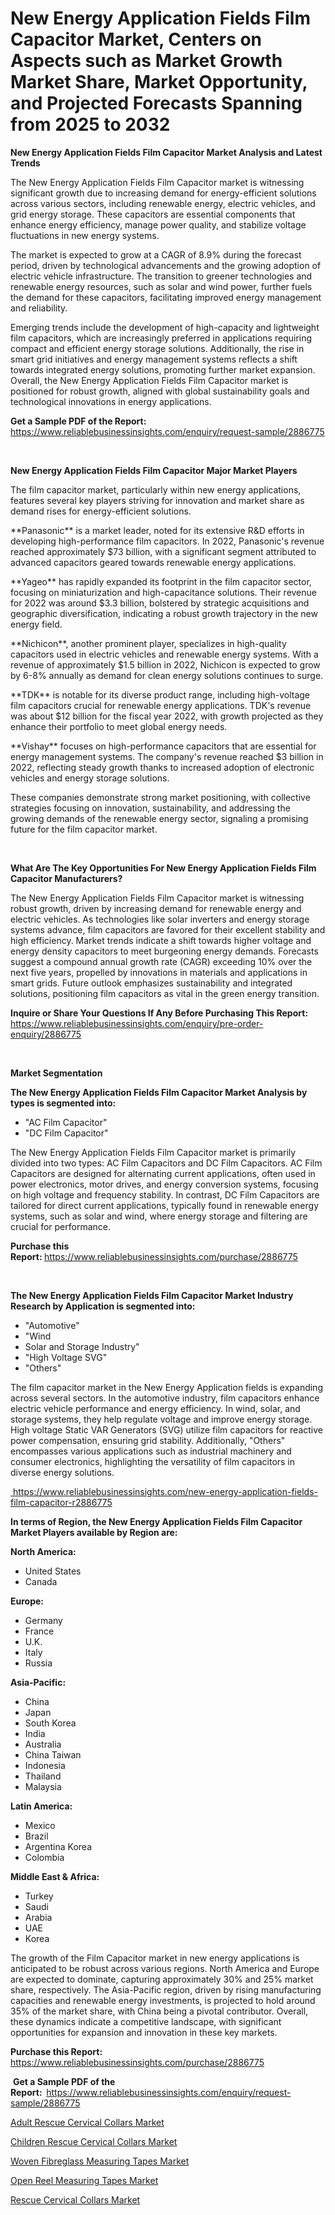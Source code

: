 <p><h1>New Energy Application Fields Film Capacitor Market, Centers on Aspects such as Market Growth Market Share, Market Opportunity, and Projected Forecasts Spanning from 2025 to 2032</h1></p><p><strong>New Energy Application Fields Film Capacitor Market Analysis and Latest Trends</strong></p>
<p><p>The New Energy Application Fields Film Capacitor market is witnessing significant growth due to increasing demand for energy-efficient solutions across various sectors, including renewable energy, electric vehicles, and grid energy storage. These capacitors are essential components that enhance energy efficiency, manage power quality, and stabilize voltage fluctuations in new energy systems. </p><p>The market is expected to grow at a CAGR of 8.9% during the forecast period, driven by technological advancements and the growing adoption of electric vehicle infrastructure. The transition to greener technologies and renewable energy resources, such as solar and wind power, further fuels the demand for these capacitors, facilitating improved energy management and reliability.</p><p>Emerging trends include the development of high-capacity and lightweight film capacitors, which are increasingly preferred in applications requiring compact and efficient energy storage solutions. Additionally, the rise in smart grid initiatives and energy management systems reflects a shift towards integrated energy solutions, promoting further market expansion. Overall, the New Energy Application Fields Film Capacitor market is positioned for robust growth, aligned with global sustainability goals and technological innovations in energy applications.</p></p>
<p><strong>Get a Sample PDF of the Report:&nbsp;</strong> <a href="https://www.reliablebusinessinsights.com/enquiry/request-sample/2886775?utm_campaign=84&utm_medium=2&utm_source=Github&utm_content=ia&utm_term=13032025&utm_id=new-energy-application-fields-film-capacitor">https://www.reliablebusinessinsights.com/enquiry/request-sample/2886775</a></p>
<p>&nbsp;</p>
<p><strong>New Energy Application Fields Film Capacitor Major Market Players</strong></p>
<p><p>The film capacitor market, particularly within new energy applications, features several key players striving for innovation and market share as demand rises for energy-efficient solutions. </p><p>**Panasonic** is a market leader, noted for its extensive R&D efforts in developing high-performance film capacitors. In 2022, Panasonic's revenue reached approximately $73 billion, with a significant segment attributed to advanced capacitors geared towards renewable energy applications. </p><p>**Yageo** has rapidly expanded its footprint in the film capacitor sector, focusing on miniaturization and high-capacitance solutions. Their revenue for 2022 was around $3.3 billion, bolstered by strategic acquisitions and geographic diversification, indicating a robust growth trajectory in the new energy field.</p><p>**Nichicon**, another prominent player, specializes in high-quality capacitors used in electric vehicles and renewable energy systems. With a revenue of approximately $1.5 billion in 2022, Nichicon is expected to grow by 6-8% annually as demand for clean energy solutions continues to surge.</p><p>**TDK** is notable for its diverse product range, including high-voltage film capacitors crucial for renewable energy applications. TDK's revenue was about $12 billion for the fiscal year 2022, with growth projected as they enhance their portfolio to meet global energy needs.</p><p>**Vishay** focuses on high-performance capacitors that are essential for energy management systems. The company's revenue reached $3 billion in 2022, reflecting steady growth thanks to increased adoption of electronic vehicles and energy storage solutions.</p><p>These companies demonstrate strong market positioning, with collective strategies focusing on innovation, sustainability, and addressing the growing demands of the renewable energy sector, signaling a promising future for the film capacitor market.</p></p>
<p>&nbsp;</p>
<p><strong>What Are The Key Opportunities For New Energy Application Fields Film Capacitor Manufacturers?</strong></p>
<p><p>The New Energy Application Fields Film Capacitor market is witnessing robust growth, driven by increasing demand for renewable energy and electric vehicles. As technologies like solar inverters and energy storage systems advance, film capacitors are favored for their excellent stability and high efficiency. Market trends indicate a shift towards higher voltage and energy density capacitors to meet burgeoning energy demands. Forecasts suggest a compound annual growth rate (CAGR) exceeding 10% over the next five years, propelled by innovations in materials and applications in smart grids. Future outlook emphasizes sustainability and integrated solutions, positioning film capacitors as vital in the green energy transition.</p></p>
<p><strong>Inquire or Share Your Questions If Any Before Purchasing This Report:</strong> <a href="https://www.reliablebusinessinsights.com/enquiry/pre-order-enquiry/2886775?utm_campaign=84&utm_medium=2&utm_source=Github&utm_content=ia&utm_term=13032025&utm_id=new-energy-application-fields-film-capacitor">https://www.reliablebusinessinsights.com/enquiry/pre-order-enquiry/2886775</a></p>
<p>&nbsp;</p>
<p><strong>Market Segmentation</strong></p>
<p><strong>The New Energy Application Fields Film Capacitor Market Analysis by types is segmented into:</strong></p>
<p><ul><li>"AC Film Capacitor"</li><li>"DC Film Capacitor"</li></ul></p>
<p><p>The New Energy Application Fields Film Capacitor market is primarily divided into two types: AC Film Capacitors and DC Film Capacitors. AC Film Capacitors are designed for alternating current applications, often used in power electronics, motor drives, and energy conversion systems, focusing on high voltage and frequency stability. In contrast, DC Film Capacitors are tailored for direct current applications, typically found in renewable energy systems, such as solar and wind, where energy storage and filtering are crucial for performance.</p></p>
<p><strong>Purchase this Report:&nbsp;</strong><a href="https://www.reliablebusinessinsights.com/purchase/2886775?utm_campaign=84&utm_medium=2&utm_source=Github&utm_content=ia&utm_term=13032025&utm_id=new-energy-application-fields-film-capacitor">https://www.reliablebusinessinsights.com/purchase/2886775</a></p>
<p>&nbsp;</p>
<p><strong>The New Energy Application Fields Film Capacitor Market Industry Research by Application is segmented into:</strong></p>
<p><ul><li>"Automotive"</li><li>"Wind</li><li>Solar and Storage Industry"</li><li>"High Voltage SVG"</li><li>"Others"</li></ul></p>
<p><p>The film capacitor market in the New Energy Application fields is expanding across several sectors. In the automotive industry, film capacitors enhance electric vehicle performance and energy efficiency. In wind, solar, and storage systems, they help regulate voltage and improve energy storage. High voltage Static VAR Generators (SVG) utilize film capacitors for reactive power compensation, ensuring grid stability. Additionally, "Others" encompasses various applications such as industrial machinery and consumer electronics, highlighting the versatility of film capacitors in diverse energy solutions.</p></p>
<p><a href="https://www.reliablebusinessinsights.com/new-energy-application-fields-film-capacitor-r2886775?utm_campaign=84&utm_medium=2&utm_source=Github&utm_content=ia&utm_term=13032025&utm_id=new-energy-application-fields-film-capacitor">&nbsp;https://www.reliablebusinessinsights.com/new-energy-application-fields-film-capacitor-r2886775</a></p>
<p><strong>In terms of Region, the New Energy Application Fields Film Capacitor Market Players available by Region are:</strong></p>
<p>
    <p> <strong> North America: </strong>
        <ul>
            <li>United States</li>
            <li>Canada</li>
        </ul>
        </p> 
    <p> <strong> Europe: </strong>
        <ul>
            <li>Germany</li>
            <li>France</li>
            <li>U.K.</li>
            <li>Italy</li>
            <li>Russia</li>
        </ul>
        </p> 
    <p> <strong> Asia-Pacific: </strong>
        <ul>
            <li>China</li>
            <li>Japan</li>
            <li>South Korea</li>
            <li>India</li>
            <li>Australia</li>
            <li>China Taiwan</li>
            <li>Indonesia</li>
            <li>Thailand</li>
            <li>Malaysia</li>
        </ul>
        </p> 
    <p> <strong> Latin America: </strong>
        <ul>
            <li>Mexico</li>
            <li>Brazil</li>
            <li>Argentina Korea</li>
            <li>Colombia</li>
        </ul>
        </p> 
    <p> <strong> Middle East & Africa: </strong>
        <ul>
            <li>Turkey</li>
            <li>Saudi</li>
            <li>Arabia</li>
            <li>UAE</li>
            <li>Korea</li>
        </ul>
    </p>
    </p>
<p><p>The growth of the Film Capacitor market in new energy applications is anticipated to be robust across various regions. North America and Europe are expected to dominate, capturing approximately 30% and 25% market share, respectively. The Asia-Pacific region, driven by rising manufacturing capacities and renewable energy investments, is projected to hold around 35% of the market share, with China being a pivotal contributor. Overall, these dynamics indicate a competitive landscape, with significant opportunities for expansion and innovation in these key markets.</p></p>
<p><strong>Purchase this Report: </strong><a href="https://www.reliablebusinessinsights.com/purchase/2886775?utm_campaign=84&utm_medium=2&utm_source=Github&utm_content=ia&utm_term=13032025&utm_id=new-energy-application-fields-film-capacitor">https://www.reliablebusinessinsights.com/purchase/2886775</a></p>
<p>&nbsp;<strong>Get a Sample PDF of the Report:&nbsp;&nbsp;</strong><a href="https://www.reliablebusinessinsights.com/enquiry/request-sample/2886775?utm_campaign=84&utm_medium=2&utm_source=Github&utm_content=ia&utm_term=13032025&utm_id=new-energy-application-fields-film-capacitor">https://www.reliablebusinessinsights.com/enquiry/request-sample/2886775</a></p>
<p><strong></strong></p>
<p><p><a href="https://github.com/gilerzelko7a/Market-Research-Report-List-1/blob/main/adult-rescue-cervical-collars-market.md?utm_campaign=84&utm_medium=2&utm_source=Github&utm_content=ia&utm_term=13032025&utm_id=new-energy-application-fields-film-capacitor">Adult Rescue Cervical Collars Market</a></p><p><a href="https://github.com/kecixayaab/Market-Research-Report-List-1/blob/main/children-rescue-cervical-collars-market.md?utm_campaign=84&utm_medium=2&utm_source=Github&utm_content=ia&utm_term=13032025&utm_id=new-energy-application-fields-film-capacitor">Children Rescue Cervical Collars Market</a></p><p><a href="https://github.com/sentoljinqiu/Market-Research-Report-List-1/blob/main/woven-fibreglass-measuring-tapes-market.md?utm_campaign=84&utm_medium=2&utm_source=Github&utm_content=ia&utm_term=13032025&utm_id=new-energy-application-fields-film-capacitor">Woven Fibreglass Measuring Tapes Market</a></p><p><a href="https://github.com/vandelmanize/Market-Research-Report-List-1/blob/main/open-reel-measuring-tapes-market.md?utm_campaign=84&utm_medium=2&utm_source=Github&utm_content=ia&utm_term=13032025&utm_id=new-energy-application-fields-film-capacitor">Open Reel Measuring Tapes Market</a></p><p><a href="https://github.com/ummulmzu/Market-Research-Report-List-1/blob/main/rescue-cervical-collars-market.md?utm_campaign=84&utm_medium=2&utm_source=Github&utm_content=ia&utm_term=13032025&utm_id=new-energy-application-fields-film-capacitor">Rescue Cervical Collars Market</a></p></p>